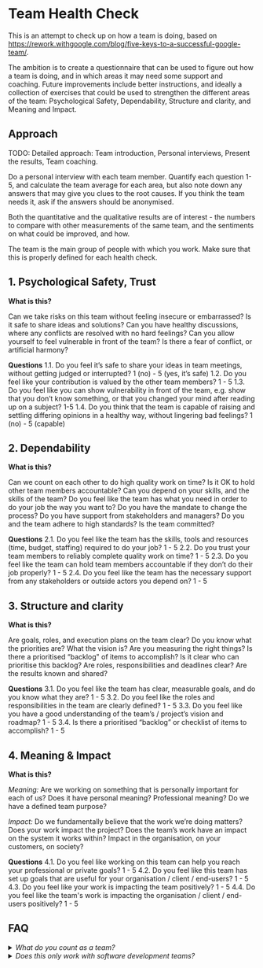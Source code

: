 # Team Health Check #
This is an attempt to check up on how a team is doing, based on https://rework.withgoogle.com/blog/five-keys-to-a-successful-google-team/. 

The ambition is to create a questionnaire that can be used to figure out how a team is doing, and in which areas it may need some support and coaching. Future improvements include better instructions, and ideally a collection of exercises that could be used to strengthen the different areas of the team: Psychological Safety, Dependability, Structure and clarity, and Meaning and Impact.

## Approach
TODO: Detailed approach: Team introduction, Personal interviews, Present the results, Team coaching.

Do a personal interview with each team member. Quantify each question 1-5, and calculate the team average for each area, but also note down any answers that may give you clues to the root causes. If you think the team needs it, ask if the answers should be anonymised.

Both the quantitative and the qualitative results are of interest - the numbers to compare with other measurements of the same team, and the sentiments on what could be improved, and how.

The team is the main group of people with which you work. Make sure that this is properly defined for each health check.

## 1. Psychological Safety, Trust
**What is this?**

Can we take risks on this team without feeling insecure or embarrassed? Is it safe to share ideas and solutions? Can you have healthy discussions, where any conflicts are resolved with no hard feelings? Can you allow yourself to feel vulnerable in front of the team? Is there a fear of conflict, or artificial harmony?

**Questions**
1.1. Do you feel it’s safe to share your ideas in team meetings, without getting judged or interrupted? 1 (no) - 5 (yes, it’s safe)
1.2. Do you feel like your contribution is valued by the other team members? 1 - 5
1.3. Do you feel like you can show vulnerability in front of the team, e.g. show that you don’t know something, or that you changed your mind after reading up on a subject? 1-5 
1.4. Do you think that the team is capable of raising and settling differing opinions in a healthy way, without lingering bad feelings? 1 (no) - 5 (capable)

## 2. Dependability
**What is this?**

Can we count on each other to do high quality work on time?
Is it OK to hold other team members accountable? Can you depend on your skills, and the skills of the team? Do you feel like the team has what you need in order to do your job the way you want to? Do you have the mandate to change the process? Do you have support from stakeholders and managers? Do you and the team adhere to high standards? Is the team committed?

**Questions**
2.1. Do you feel like the team has the skills, tools and resources (time, budget, staffing) required to do your job? 1 - 5
2.2. Do you trust your team members to reliably complete quality work on time? 1 - 5
2.3. Do you feel like the team can hold team members accountable if they don’t do their job properly? 1 - 5
2.4. Do you feel like the team has the necessary support from any stakeholders or outside actors you depend on? 1 - 5

## 3. Structure and clarity
**What is this?**

Are goals, roles, and execution plans on the team clear?
Do you know what the priorities are? What the vision is? Are you measuring the right things? Is there a prioritised “backlog" of items to accomplish? Is it clear who can prioritise this backlog? Are roles, responsibilities and deadlines clear? Are the results known and shared?

**Questions**
3.1. Do you feel like the team has clear, measurable goals, and do you know what they are? 1 - 5
3.2. Do you feel like the roles and responsibilities in the team are clearly defined? 1 - 5
3.3. Do you feel like you have a good understanding of the team’s / project’s vision and roadmap? 1 - 5
3.4. Is there a prioritised “backlog” or checklist of items to accomplish? 1 - 5

## 4. Meaning & Impact
**What is this?**

_Meaning:_ Are we working on something that is personally important for each of us?
Does it have personal meaning? Professional meaning? Do we have a defined team purpose?

_Impact:_ Do we fundamentally believe that the work we’re doing matters?
Does your work impact the project? Does the team’s work have an impact on the system it works within? Impact in the organisation, on your customers, on society?

**Questions**
4.1. Do you feel like working on this team can help you reach your professional or private goals? 1 - 5
4.2. Do you feel like this team has set up goals that are useful for your organisation / client / end-users? 1 - 5
4.3. Do you feel like your work is impacting the team positively? 1 - 5
4.4. Do you feel like the team's work is impacting the organisation / client / end-users positively? 1 - 5

## FAQ
<details><summary><i>What do you count as a team?</i></summary>
<p>
  Good question! Blah, blah.
</p>
</details>

<details><summary><i>Does this only work with software development teams?</i></summary>
<p>
  I've tried to make the questions broad enough to work with any team, but you may have to adapt them a bit depending on what the team in question uses e.g. to keep track of the work that they need to do.
</p>
</details>
